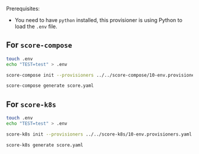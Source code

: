 Prerequisites:
- You need to have `python` installed, this provisioner is using Python to load the `.env` file.

## For `score-compose`
```bash
touch .env
echo "TEST=test" > .env

score-compose init --provisioners ../../score-compose/10-env.provisioners.yaml

score-compose generate score.yaml
```

## For `score-k8s`
```bash
touch .env
echo "TEST=test" > .env

score-k8s init --provisioners ../../score-k8s/10-env.provisioners.yaml

score-k8s generate score.yaml
```